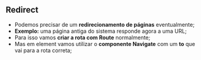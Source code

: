 ## Redirect

- Podemos precisar de um **redirecionamento de páginas** eventualmente;
- **Exemplo:** uma página antiga do sistema responde agora a uma URL;
- Para isso vamos **criar a rota com Route** normalmente;
- Mas em element vamos utilizar o **componente Navigate** com um **to** que vai para a rota correta;